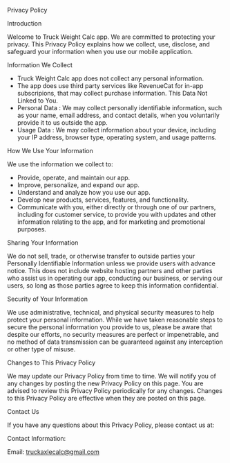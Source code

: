  Privacy Policy

 Introduction 

Welcome to Truck Weight Calc app. We are committed to protecting your privacy. This Privacy Policy explains how we collect, use, disclose, and safeguard your information when you use our mobile application.

 Information We Collect 
-  Truck Weight Calc app does not collect any personal information.
-  The app does use third party services like RevenueCat for in-app subscripions, that may collect purchase information. This Data Not Linked to You. 
-  Personal Data : We may collect personally identifiable information, such as your name, email address, and contact details, when you voluntarily provide it to us outside the app.
-  Usage Data : We may collect information about your device, including your IP address, browser type, operating system, and usage patterns.

 How We Use Your Information 

We use the information we collect to:
- Provide, operate, and maintain our app.
- Improve, personalize, and expand our app.
- Understand and analyze how you use our app.
- Develop new products, services, features, and functionality.
- Communicate with you, either directly or through one of our partners, including for customer service, to provide you with updates and other information relating to the app, and for marketing and promotional purposes.

 Sharing Your Information 

We do not sell, trade, or otherwise transfer to outside parties your Personally Identifiable Information unless we provide users with advance notice. This does not include website hosting partners and other parties who assist us in operating our app, conducting our business, or serving our users, so long as those parties agree to keep this information confidential.

 Security of Your Information 

We use administrative, technical, and physical security measures to help protect your personal information. While we have taken reasonable steps to secure the personal information you provide to us, please be aware that despite our efforts, no security measures are perfect or impenetrable, and no method of data transmission can be guaranteed against any interception or other type of misuse.

 Changes to This Privacy Policy 

We may update our Privacy Policy from time to time. We will notify you of any changes by posting the new Privacy Policy on this page. You are advised to review this Privacy Policy periodically for any changes. Changes to this Privacy Policy are effective when they are posted on this page.

 Contact Us 

If you have any questions about this Privacy Policy, please contact us at:

Contact Information:

Email: truckaxlecalc@gmail.com
